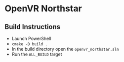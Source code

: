 # OpenVR Northstar

## Build Instructions

- Launch PowerShell
- `cmake -B build .`
- In the build directory open the `openvr_northstar.sln`
- Run the `ALL_BUILD` target
